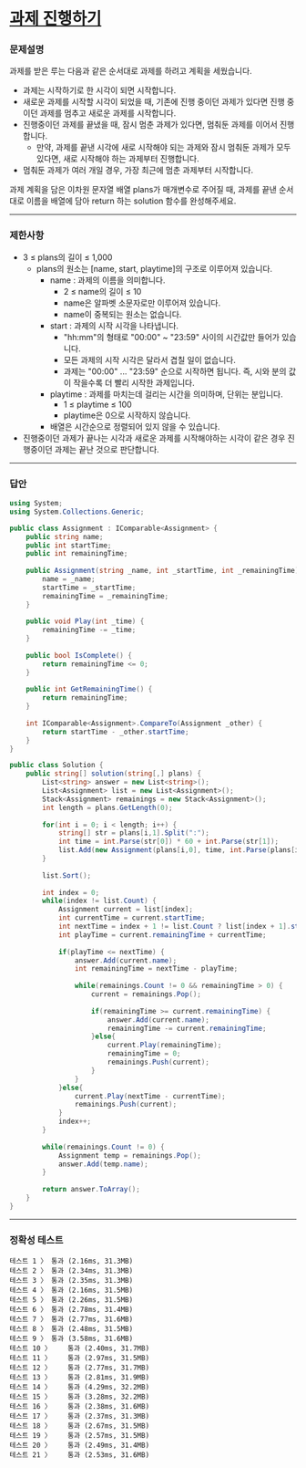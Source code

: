 # <a href="https://school.programmers.co.kr/learn/courses/30/lessons/176962">과제 진행하기</a>

### 문제설명

과제를 받은 루는 다음과 같은 순서대로 과제를 하려고 계획을 세웠습니다.

 - 과제는 시작하기로 한 시각이 되면 시작합니다.
 - 새로운 과제를 시작할 시각이 되었을 때, 기존에 진행 중이던 과제가 있다면 진행 중이던 과제를 멈추고 새로운 과제를 시작합니다.
 - 진행중이던 과제를 끝냈을 때, 잠시 멈춘 과제가 있다면, 멈춰둔 과제를 이어서 진행합니다.
   - 만약, 과제를 끝낸 시각에 새로 시작해야 되는 과제와 잠시 멈춰둔 과제가 모두 있다면, 새로 시작해야 하는 과제부터 진행합니다.
 - 멈춰둔 과제가 여러 개일 경우, 가장 최근에 멈춘 과제부터 시작합니다.

과제 계획을 담은 이차원 문자열 배열 plans가 매개변수로 주어질 때, 과제를 끝낸 순서대로 이름을 배열에 담아 return 하는 solution 함수를 완성해주세요.

***

### 제한사항

 - 3 ≤ plans의 길이 ≤ 1,000
   - plans의 원소는 [name, start, playtime]의 구조로 이루어져 있습니다.
     - name : 과제의 이름을 의미합니다.
       - 2 ≤ name의 길이 ≤ 10
       - name은 알파벳 소문자로만 이루어져 있습니다.
       - name이 중복되는 원소는 없습니다.
     - start : 과제의 시작 시각을 나타냅니다.
       - "hh:mm"의 형태로 "00:00" ~ "23:59" 사이의 시간값만 들어가 있습니다.
       - 모든 과제의 시작 시각은 달라서 겹칠 일이 없습니다.
       - 과제는 "00:00" ... "23:59" 순으로 시작하면 됩니다. 즉, 시와 분의 값이 작을수록 더 빨리 시작한 과제입니다.
     - playtime : 과제를 마치는데 걸리는 시간을 의미하며, 단위는 분입니다.
       - 1 ≤ playtime ≤ 100
       - playtime은 0으로 시작하지 않습니다.
     - 배열은 시간순으로 정렬되어 있지 않을 수 있습니다.
 - 진행중이던 과제가 끝나는 시각과 새로운 과제를 시작해야하는 시각이 같은 경우 진행중이던 과제는 끝난 것으로 판단합니다.

***

### 답안
``` csharp
using System;
using System.Collections.Generic;

public class Assignment : IComparable<Assignment> {
    public string name;
    public int startTime;
    public int remainingTime;
    
    public Assignment(string _name, int _startTime, int _remainingTime) {
        name = _name;
        startTime = _startTime;
        remainingTime = _remainingTime;
    }
    
    public void Play(int _time) {
        remainingTime -= _time;
    }
    
    public bool IsComplete() {
        return remainingTime <= 0;
    }
    
    public int GetRemainingTime() {
        return remainingTime;
    }
    
    int IComparable<Assignment>.CompareTo(Assignment _other) {
        return startTime - _other.startTime;
    }
}

public class Solution {
    public string[] solution(string[,] plans) {
        List<string> answer = new List<string>();
        List<Assignment> list = new List<Assignment>();
        Stack<Assignment> remainings = new Stack<Assignment>();
        int length = plans.GetLength(0);
        
        for(int i = 0; i < length; i++) {
            string[] str = plans[i,1].Split(":");
            int time = int.Parse(str[0]) * 60 + int.Parse(str[1]);
            list.Add(new Assignment(plans[i,0], time, int.Parse(plans[i,2])));
        }
        
        list.Sort();
        
        int index = 0;
        while(index != list.Count) {
            Assignment current = list[index];
            int currentTime = current.startTime;
            int nextTime = index + 1 != list.Count ? list[index + 1].startTime : 1440;
            int playTime = current.remainingTime + currentTime;
            
            if(playTime <= nextTime) {
                answer.Add(current.name);
                int remainingTime = nextTime - playTime;
                
                while(remainings.Count != 0 && remainingTime > 0) {
                    current = remainings.Pop();
                    
                    if(remainingTime >= current.remainingTime) {
                        answer.Add(current.name);
                        remainingTime -= current.remainingTime;
                    }else{
                        current.Play(remainingTime);
                        remainingTime = 0;
                        remainings.Push(current);
                    }
                }
            }else{
                current.Play(nextTime - currentTime);
                remainings.Push(current);
            }
            index++;
        }
        
        while(remainings.Count != 0) {
            Assignment temp = remainings.Pop();
            answer.Add(temp.name);
        }
        
        return answer.ToArray();
    }
}
```

***

### 정확성 테스트
```
테스트 1 〉	통과 (2.16ms, 31.3MB)
테스트 2 〉	통과 (2.34ms, 31.3MB)
테스트 3 〉	통과 (2.35ms, 31.3MB)
테스트 4 〉	통과 (2.16ms, 31.5MB)
테스트 5 〉	통과 (2.26ms, 31.5MB)
테스트 6 〉	통과 (2.78ms, 31.4MB)
테스트 7 〉	통과 (2.77ms, 31.6MB)
테스트 8 〉	통과 (2.48ms, 31.5MB)
테스트 9 〉	통과 (3.58ms, 31.6MB)
테스트 10 〉	통과 (2.40ms, 31.7MB)
테스트 11 〉	통과 (2.97ms, 31.5MB)
테스트 12 〉	통과 (2.77ms, 31.7MB)
테스트 13 〉	통과 (2.81ms, 31.9MB)
테스트 14 〉	통과 (4.29ms, 32.2MB)
테스트 15 〉	통과 (3.28ms, 32.2MB)
테스트 16 〉	통과 (2.38ms, 31.6MB)
테스트 17 〉	통과 (2.37ms, 31.3MB)
테스트 18 〉	통과 (2.67ms, 31.5MB)
테스트 19 〉	통과 (2.57ms, 31.5MB)
테스트 20 〉	통과 (2.49ms, 31.4MB)
테스트 21 〉	통과 (2.53ms, 31.6MB)
```